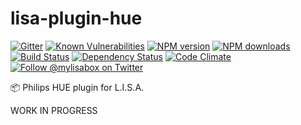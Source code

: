 # lisa-plugin-hue

[![Gitter][gitter-image]][gitter-url]
[![Known Vulnerabilities][snyk-image]][snyk-url]
[![NPM version][npm-image]][npm-url]
[![NPM downloads][npm-download]][npm-url]
[![Build Status][ci-image]][ci-url]
[![Dependency Status][daviddm-image]][daviddm-url]
[![Code Climate][codeclimate-image]][codeclimate-url]
[![Follow @mylisabox on Twitter][twitter-image]][twitter-url]

:package: Philips HUE plugin for L.I.S.A.

WORK IN PROGRESS

[snyk-image]: https://snyk.io/test/github/mylisabox/lisa-plugin-hue/badge.svg
[snyk-url]: https://snyk.io/test/github/mylisabox/lisa-plugin-hue/
[npm-image]: https://img.shields.io/npm/v/lisa-plugin-hue.svg?style=flat-square
[npm-url]: https://npmjs.org/package/lisa-plugin-hue
[ci-image]: https://img.shields.io/travis/mylisabox/lisa-plugin-hue.svg?style=flat-square&label=Linux%20/%20OSX
[ci-url]: https://travis-ci.org/mylisabox/lisa-plugin-hue
[npm-download]: https://img.shields.io/npm/dt/lisa-plugin-hue.svg
[codeclimate-image]: https://img.shields.io/codeclimate/github/mylisabox/lisa-plugin-hue.svg?style=flat-square
[codeclimate-url]: https://codeclimate.com/github/mylisabox/lisa-plugin-hue
[gitter-image]: http://img.shields.io/badge/+%20GITTER-JOIN%20CHAT%20%E2%86%92-1DCE73.svg?style=flat-square
[gitter-url]: https://gitter.im/mylisabox/Lobby
[daviddm-image]: http://img.shields.io/david/mylisabox/lisa-plugin-hue.svg?style=flat-square
[daviddm-url]: https://david-dm.org/mylisabox/lisa-plugin-hue
[twitter-image]: https://img.shields.io/twitter/follow/mylisabox.svg?style=social
[twitter-url]: https://twitter.com/mylisabox
